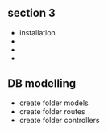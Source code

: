 ## section 3
- installation
- 
- 
- 

## DB modelling
- create folder models
- create folder routes
- create folder controllers


